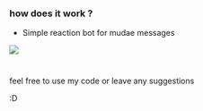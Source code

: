 ### how does it work ?

- Simple reaction bot for mudae messages


![](https://i.imgur.com/saFmsYO.png")

# 

feel free to use my code or leave any suggestions

:D